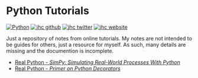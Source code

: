 # Python Tutorials

[![Python](https://img.shields.io/badge/Python-tutorials-3776AB.svg?style=flat&logo=Python)](https://www.rstudio.com)
[![jhc github](https://img.shields.io/badge/GitHub-jhrcook-181717.svg?style=flat&logo=github)](https://github.com/jhrcook)
[![jhc twitter](https://img.shields.io/badge/Twitter-@JoshDoesA-00aced.svg?style=flat&logo=twitter)](https://twitter.com/JoshDoesa)
[![jhc website](https://img.shields.io/badge/Website-Joshua_Cook-5087B2.svg?style=flat&logo=telegram)](https://joshuacook.netlify.com)

Just a repository of notes from online tutorials.
My notes are not intended to be guides for others, just a resource for myself.
As such, many details are missing and the documention is incomplete.

* [Real Python - *SimPy: Simulating Real-World Processes With Python*](./real-python_simpy.ipynb)
* [Real Python - *Primer on Python Decorators*](./real-python_decorators.ipynb)
